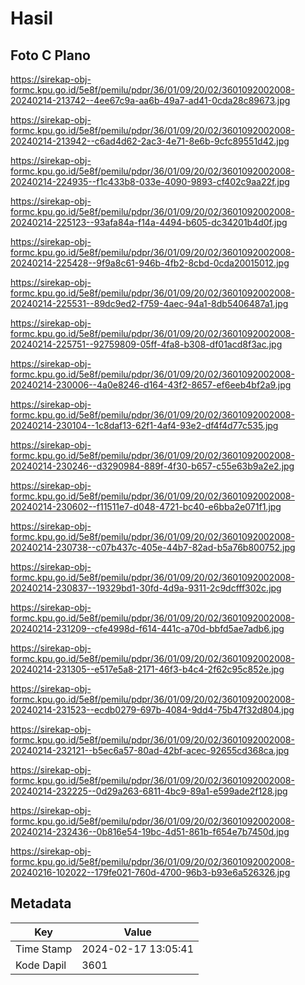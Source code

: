 # Hasil

## Foto C Plano

https://sirekap-obj-formc.kpu.go.id/5e8f/pemilu/pdpr/36/01/09/20/02/3601092002008-20240214-213742--4ee67c9a-aa6b-49a7-ad41-0cda28c89673.jpg

https://sirekap-obj-formc.kpu.go.id/5e8f/pemilu/pdpr/36/01/09/20/02/3601092002008-20240214-213942--c6ad4d62-2ac3-4e71-8e6b-9cfc89551d42.jpg

https://sirekap-obj-formc.kpu.go.id/5e8f/pemilu/pdpr/36/01/09/20/02/3601092002008-20240214-224935--f1c433b8-033e-4090-9893-cf402c9aa22f.jpg

https://sirekap-obj-formc.kpu.go.id/5e8f/pemilu/pdpr/36/01/09/20/02/3601092002008-20240214-225123--93afa84a-f14a-4494-b605-dc34201b4d0f.jpg

https://sirekap-obj-formc.kpu.go.id/5e8f/pemilu/pdpr/36/01/09/20/02/3601092002008-20240214-225428--9f9a8c61-946b-4fb2-8cbd-0cda20015012.jpg

https://sirekap-obj-formc.kpu.go.id/5e8f/pemilu/pdpr/36/01/09/20/02/3601092002008-20240214-225531--89dc9ed2-f759-4aec-94a1-8db5406487a1.jpg

https://sirekap-obj-formc.kpu.go.id/5e8f/pemilu/pdpr/36/01/09/20/02/3601092002008-20240214-225751--92759809-05ff-4fa8-b308-df01acd8f3ac.jpg

https://sirekap-obj-formc.kpu.go.id/5e8f/pemilu/pdpr/36/01/09/20/02/3601092002008-20240214-230006--4a0e8246-d164-43f2-8657-ef6eeb4bf2a9.jpg

https://sirekap-obj-formc.kpu.go.id/5e8f/pemilu/pdpr/36/01/09/20/02/3601092002008-20240214-230104--1c8daf13-62f1-4af4-93e2-df4f4d77c535.jpg

https://sirekap-obj-formc.kpu.go.id/5e8f/pemilu/pdpr/36/01/09/20/02/3601092002008-20240214-230246--d3290984-889f-4f30-b657-c55e63b9a2e2.jpg

https://sirekap-obj-formc.kpu.go.id/5e8f/pemilu/pdpr/36/01/09/20/02/3601092002008-20240214-230602--f11511e7-d048-4721-bc40-e6bba2e071f1.jpg

https://sirekap-obj-formc.kpu.go.id/5e8f/pemilu/pdpr/36/01/09/20/02/3601092002008-20240214-230738--c07b437c-405e-44b7-82ad-b5a76b800752.jpg

https://sirekap-obj-formc.kpu.go.id/5e8f/pemilu/pdpr/36/01/09/20/02/3601092002008-20240214-230837--19329bd1-30fd-4d9a-9311-2c9dcfff302c.jpg

https://sirekap-obj-formc.kpu.go.id/5e8f/pemilu/pdpr/36/01/09/20/02/3601092002008-20240214-231209--cfe4998d-f614-441c-a70d-bbfd5ae7adb6.jpg

https://sirekap-obj-formc.kpu.go.id/5e8f/pemilu/pdpr/36/01/09/20/02/3601092002008-20240214-231305--e517e5a8-2171-46f3-b4c4-2f62c95c852e.jpg

https://sirekap-obj-formc.kpu.go.id/5e8f/pemilu/pdpr/36/01/09/20/02/3601092002008-20240214-231523--ecdb0279-697b-4084-9dd4-75b47f32d804.jpg

https://sirekap-obj-formc.kpu.go.id/5e8f/pemilu/pdpr/36/01/09/20/02/3601092002008-20240214-232121--b5ec6a57-80ad-42bf-acec-92655cd368ca.jpg

https://sirekap-obj-formc.kpu.go.id/5e8f/pemilu/pdpr/36/01/09/20/02/3601092002008-20240214-232225--0d29a263-6811-4bc9-89a1-e599ade2f128.jpg

https://sirekap-obj-formc.kpu.go.id/5e8f/pemilu/pdpr/36/01/09/20/02/3601092002008-20240214-232436--0b816e54-19bc-4d51-861b-f654e7b7450d.jpg

https://sirekap-obj-formc.kpu.go.id/5e8f/pemilu/pdpr/36/01/09/20/02/3601092002008-20240216-102022--179fe021-760d-4700-96b3-b93e6a526326.jpg


## Metadata

| Key        | Value               |
| ---------- | ------------------- |
| Time Stamp | 2024-02-17 13:05:41 |
| Kode Dapil | 3601                |



